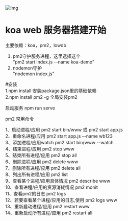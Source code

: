 ![img](https://media.giphy.com/media/v1.Y2lkPTc5MGI3NjExNGtsYXhtOWoyaWEyZ2w5enI0dnV1dHQ3OWtqZWx5MGN5ZnloMnVxZSZlcD12MV9pbnRlcm5hbF9naWZfYnlfaWQmY3Q9Zw/TObnkBM4p2bbu6fGdY/giphy.gif)

# koa web 服务器搭建开始
主要依赖：koa，pm2，lowdb

1. pm2守护服务进程，这里选择这个  
    "pm2 start index.js --name koa-demo"
2. nodemon守护  
    "nodemon index.js"  

#安装  
1.npm install       安装package.json里的基础依赖  
2.npm install pm2 -g    全局安装pm2  

启动服务
npm run serve  

pm2 常用命令  

1、启动进程/应用 pm2 start bin/www 或 pm2 start app.js  
2、重命名进程/应用 pm2 start app.js --name wb123  
3、添加进程/应用watch pm2 start bin/www --watch  
4、结束进程/应用 pm2 stop www  
5、结束所有进程/应用 pm2 stop all  
6、删除进程/应用 pm2 delete www  
7、删除所有进程/应用 pm2 delete all  
8、列出所有进程/应用 pm2 list  
9、查看某个进程/应用具体情况 pm2 describe www  
10、查看进程/应用的资源消耗情况 pm2 monit  
11、查看pm2的日志 pm2 logs  
12、若要查看某个进程/应用的日志,使用 pm2 logs www  
13、重新启动进程/应用 pm2 restart www  
14、重新启动所有进程/应用 pm2 restart all  
